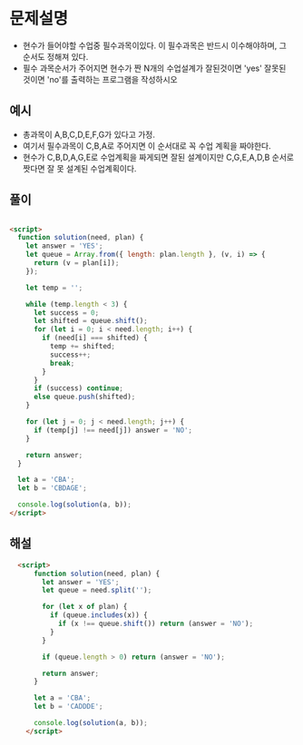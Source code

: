 # 문제설명
- 현수가 들어야할 수업중 필수과목이있다. 이 필수과목은 반드시 이수해야하며, 그 순서도 정해져 있다.
- 필수 과목순서가 주어지면 현수가 짠 N개의 수업설계가 잘된것이면 'yes' 잘못된 것이면 'no'를 출력하는 프로그램을 작성하시오


## 예시
- 총과목이 A,B,C,D,E,F,G가 있다고 가정.
- 여기서 필수과목이 C,B,A로 주어지면 이 순서대로 꼭 수업 계획을 짜야한다.
- 현수가 C,B,D,A,G,E로 수업계획을 짜게되면 잘된 설계이지만 C,G,E,A,D,B 순서로 짯다면 잘 못 설계된 수업계획이다.


## 풀이
```html

<script>
  function solution(need, plan) {
    let answer = 'YES';
    let queue = Array.from({ length: plan.length }, (v, i) => {
      return (v = plan[i]);
    });

    let temp = '';

    while (temp.length < 3) {
      let success = 0;
      let shifted = queue.shift();
      for (let i = 0; i < need.length; i++) {
        if (need[i] === shifted) {
          temp += shifted;
          success++;
          break;
        }
      }
      if (success) continue;
      else queue.push(shifted);
    }

    for (let j = 0; j < need.length; j++) {
      if (temp[j] !== need[j]) answer = 'NO';
    } 

    return answer;
  }

  let a = 'CBA';
  let b = 'CBDAGE';

  console.log(solution(a, b));
</script>
```


## 해설
```html
  <script>
      function solution(need, plan) {
        let answer = 'YES';
        let queue = need.split('');

        for (let x of plan) {
          if (queue.includes(x)) {
            if (x !== queue.shift()) return (answer = 'NO');
          }
        }

        if (queue.length > 0) return (answer = 'NO');

        return answer;
      }

      let a = 'CBA';
      let b = 'CADDDE';

      console.log(solution(a, b));
    </script>
```
